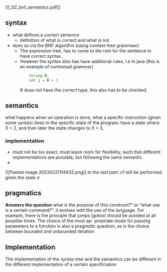![[_02_bnf_semantics.pdf]]


## syntax 
* what defines a correct sentence
	* definition of what is correct and what is not
* does so via the BNF algorithm (using context-free grammaer)
	* The expression tree, has to come to the root for the sentence to have correct syntax.
	* However the syntax also has have additional rules, I.e in java (this is an example of contextual grammar)
		``` java
			String R;
			int i = R + 2
		```
		R does not have the correct type, this also has to be checked.
	
## semantics
what happens when an operation is done, what a specific instruction (given some syntax) does to the specific state of the program. have a state where X = 2, and then later the state changes to X = 3.
### implementation
* must not be too exact, must leave room for flexibility, such that different implementations are possible, but following the same semantic.
* 
![[Pasted image 20230221114432.png]]
_to the last part:_ c1 will be performed given the state σ

## pragmatics
**Answers the question** what is the purpose of this construct?” or “what use is a certain command?”. it evolves with the use of the language. For example, there is the principle that
jumps (gotos) should be avoided at all possible times. The choice of the most ap-
propriate mode for passing parameters to a function is also a pragmatic question, as
is the choice between bounded and unbounded iteration

## Implementation
The implementation of the syntax tree and the semantics can be different in the different implementation of a certain specificiation